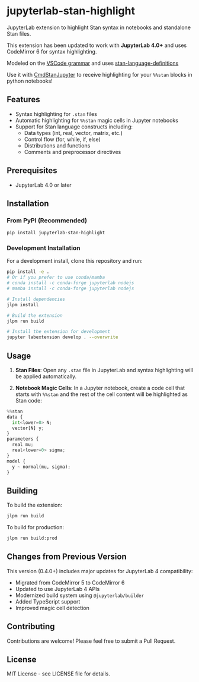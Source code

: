 # jupyterlab-stan-highlight

JupyterLab extension to highlight Stan syntax in notebooks and standalone Stan files.

This extension has been updated to work with **JupyterLab 4.0+** and uses CodeMirror 6 for syntax highlighting.

Modeled on the [VSCode grammar](https://github.com/ivan-bocharov/stan-vscode) and uses 
[stan-language-definitions](https://github.com/jrnold/stan-language-definitions)

Use it with [CmdStanJupyter](https://github.com/WardBrian/CmdStanJupyter) to receive
highlighting for your `%%stan` blocks in python notebooks!

## Features

- Syntax highlighting for `.stan` files
- Automatic highlighting for `%%stan` magic cells in Jupyter notebooks
- Support for Stan language constructs including:
  - Data types (int, real, vector, matrix, etc.)
  - Control flow (for, while, if, else)
  - Distributions and functions
  - Comments and preprocessor directives

## Prerequisites

* JupyterLab 4.0 or later

## Installation

### From PyPI (Recommended)

```bash
pip install jupyterlab-stan-highlight
```

### Development Installation

For a development install, clone this repository and run:

```bash
pip install -e .
# Or if you prefer to use conda/mamba
# conda install -c conda-forge jupyterlab nodejs
# mamba install -c conda-forge jupyterlab nodejs

# Install dependencies
jlpm install

# Build the extension
jlpm run build

# Install the extension for development
jupyter labextension develop . --overwrite
```

## Usage

1. **Stan Files**: Open any `.stan` file in JupyterLab and syntax highlighting will be applied automatically.

2. **Notebook Magic Cells**: In a Jupyter notebook, create a code cell that starts with `%%stan` and the rest of the cell content will be highlighted as Stan code:

```python
%%stan
data {
  int<lower=0> N;
  vector[N] y;
}
parameters {
  real mu;
  real<lower=0> sigma;
}
model {
  y ~ normal(mu, sigma);
}
```

## Building

To build the extension:

```bash
jlpm run build
```

To build for production:

```bash
jlpm run build:prod
```

## Changes from Previous Version

This version (0.4.0+) includes major updates for JupyterLab 4 compatibility:

- Migrated from CodeMirror 5 to CodeMirror 6
- Updated to use JupyterLab 4 APIs
- Modernized build system using `@jupyterlab/builder`
- Added TypeScript support
- Improved magic cell detection

## Contributing

Contributions are welcome! Please feel free to submit a Pull Request.

## License

MIT License - see LICENSE file for details.
